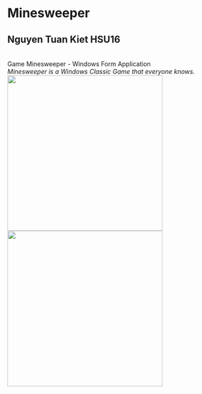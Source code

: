 # Minesweeper
<h2>Nguyen Tuan Kiet HSU16</h2></br>
Game Minesweeper - Windows Form Application
</br><i>Minesweeper is a Windows Classic Game that everyone knows.</i>
<div>
<img src="https://github.com/Jonrobin/Minesweeper/blob/master/Minesweeper/ScreenShots/screenShot1.PNG" width="350"/>
<img src="https://github.com/Jonrobin/Minesweeper/blob/master/Minesweeper/ScreenShots/screenShot2.PNG" width="350"/>
</div>
